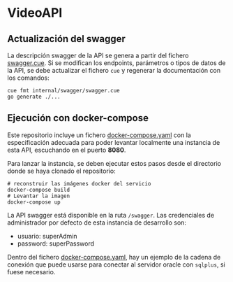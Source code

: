 # VideoAPI

## Actualización del swagger

La descripción swagger de la API se genera a partir del fichero [swagger.cue](internal/swagger/swagger.cue). Si se modifican los endpoints, parámetros o tipos de datos de la API, se debe actualizar el fichero `cue` y regenerar la documentación con los comandos:

```
cue fmt internal/swagger/swagger.cue
go generate ./...
```

## Ejecución con docker-compose

Este repositorio incluye un fichero [docker-compose.yaml](docker-compose.yaml) con la especificación adecuada para poder levantar localmente una instancia de esta API, escuchando en el puerto **8080**.

Para lanzar la instancia, se deben ejecutar estos pasos desde el directorio donde se haya clonado el repositorio:

```
# reconstruir las imágenes docker del servicio
docker-compose build
# Levantar la imagen
docker-compose up
```

La API swagger está disponible en la ruta `/swagger`. Las credenciales de administrador por defecto de esta instancia de desarrollo son:

- usuario: superAdmin
- password: superPassword

Dentro del fichero [docker-compose.yaml](docker-compose.yaml), hay un ejemplo de la cadena de conexión que puede usarse para conectar al servidor oracle con `sqlplus`, si fuese necesario.
